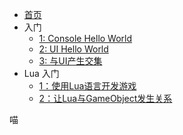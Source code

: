 - [首页](/)
- 入门
  - [1: Console Hello World](/guide/quickstart/quickstart1)
  - [2: UI Hello World](/guide/quickstart/quickstart2) 
  - [3: 与UI产生交集](/guide/quickstart/quickstart3) 
- Lua 入门
  - [1：使用Lua语言开发游戏](/guide/quickstart/quickstart_lua_1)
  - [2：让Lua与GameObject发生关系](/guide/quickstart/quickstart_lua_2)

喵